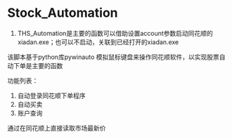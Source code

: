 # Stock_Automation

1. THS_Automation是主要的函数可以借助设置account参数启动同花顺的xiadan.exe；也可以不启动，关联到已经打开的xiadan.exe

该脚本基于python库pywinauto
模拟鼠标键盘来操作同花顺软件，以实现股票自动下单是主要的函数

功能列表：
1. 自动登录同花顺下单程序
2. 自动买卖
3. 账户查询

通过在同花顺上直接读取市场最新价
